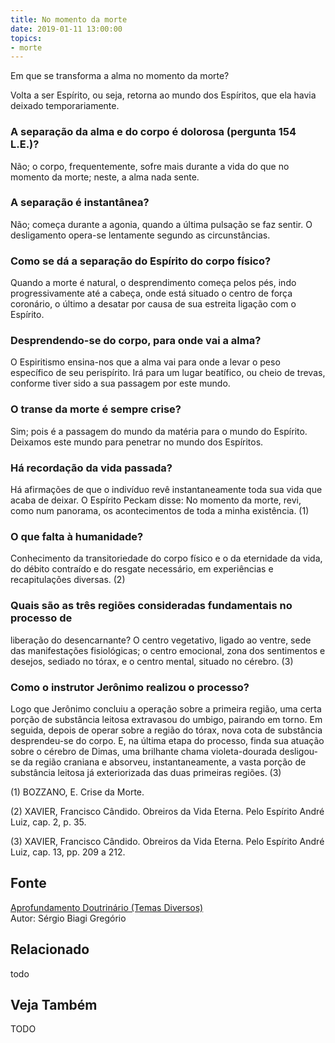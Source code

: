 ```yaml
---
title: No momento da morte
date: 2019-01-11 13:00:00
topics: 
- morte
---
```



Em que se transforma a alma no momento da morte?

Volta a ser Espírito, ou seja, retorna ao mundo dos Espíritos, que ela
havia deixado temporariamente.

### A separação da alma e do corpo é dolorosa (pergunta 154 L.E.)?
Não; o corpo, frequentemente, sofre mais durante a vida do que no
momento da morte; neste, a alma nada sente.

### A separação é instantânea?
Não; começa durante a agonia, quando a última pulsação se faz sentir. O
desligamento opera-se lentamente segundo as circunstâncias.

### Como se dá a separação do Espírito do corpo físico?
Quando a morte é natural, o desprendimento começa pelos pés, indo
progressivamente até a cabeça, onde está situado o centro de força
coronário, o último a desatar por causa de sua estreita ligação com o
Espírito.

### Desprendendo-se do corpo, para onde vai a alma?
O Espiritismo ensina-nos que a alma vai para onde a levar o peso
específico de seu perispírito. Irá para um lugar beatífico, ou cheio de
trevas, conforme tiver sido a sua passagem por este mundo.

### O transe da morte é sempre crise?
Sim; pois é a passagem do mundo da matéria para o mundo do Espírito.
Deixamos este mundo para penetrar no mundo dos Espíritos.

### Há recordação da vida passada?
Há afirmações de que o indivíduo revê instantaneamente toda sua vida que
acaba de deixar. O Espírito Peckam disse: No momento da morte, revi,
como num panorama, os acontecimentos de toda a minha existência. (1)

### O que falta à humanidade?
Conhecimento da transitoriedade do corpo físico e o da eternidade da
vida, do débito contraído e do resgate necessário, em experiências e
recapitulações diversas. (2)

### Quais são as três regiões consideradas fundamentais no processo de
liberação do desencarnante?
O centro vegetativo, ligado ao ventre, sede das manifestações
fisiológicas; o centro emocional, zona dos sentimentos e desejos,
sediado no tórax, e o centro mental, situado no cérebro. (3)

### Como o instrutor Jerônimo realizou o processo?
Logo que Jerônimo concluiu a operação sobre a primeira região, uma certa
porção de substância leitosa extravasou do umbigo, pairando em torno. Em
seguida, depois de operar sobre a região do tórax, nova cota de
substância desprendeu-se do corpo. E, na última etapa do processo, finda
sua atuação sobre o cérebro de Dimas, uma brilhante chama
violeta-dourada desligou-se da região craniana e absorveu,
instantaneamente, a vasta porção de substância leitosa já exteriorizada
das duas primeiras regiões. (3)

(1) BOZZANO, E. Crise da Morte.

(2) XAVIER, Francisco Cândido. Obreiros da Vida Eterna. Pelo Espírito
André Luiz, cap. 2, p. 35.

(3) XAVIER, Francisco Cândido. Obreiros da Vida Eterna. Pelo Espírito
André Luiz, cap. 13, pp. 209 a 212.

## Fonte
[Aprofundamento Doutrinário (Temas Diversos)](https://sites.google.com/view/aprofundamentodoutrinario/no-momento-da-morte)  
Autor: Sérgio Biagi Gregório



## Relacionado
todo

## Veja Também
TODO



